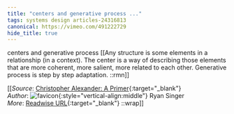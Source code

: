 ```yaml
---
title: "centers and generative process ..."
tags: systems design articles-24316813
canonical: https://vimeo.com/491222729
hide_title: true
---
```


centers and generative process
[[Any structure is some elements in a relationship (in a context). The center is a way of describing those elements that are more coherent, more salient, more related to each other.
Generative process is step by step adaptation. ::rmn]]


[[_Source_: [Christopher Alexander: A Primer](https://vimeo.com/491222729){:target="_blank"}<br>
_Author_: ![favicon](https://s2.googleusercontent.com/s2/favicons?domain=vimeo.com){:style="vertical-align:middle"} Ryan Singer<br>
_More_: [Readwise URL](https://readwise.io/open/475090054){:target="_blank"}
::wrap]]